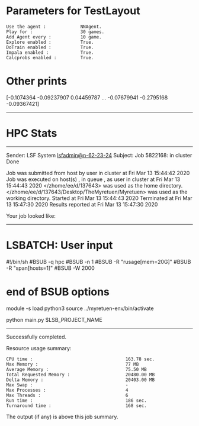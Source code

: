 # Parameters for TestLayout

    Use the agent :             NNAgent.
    Play for :                  30 games.
    Add Agent every :           10 game.
    Explore enabled :           True.
    DoTrain enabled :           True.
    Impala enabled :            True.
    Calcprobs enabled :         True.

# Other prints

[-0.1074364  -0.09237907  0.04459787 ... -0.07679941 -0.2795168
 -0.09367421]

---------------------------------------------------------------------------------------------------------------------

# HPC Stats


------------------------------------------------------------
Sender: LSF System <lsfadmin@n-62-23-24>
Subject: Job 5822168: <NNAgent0TestLayout> in cluster <dcc> Done

Job <NNAgent0TestLayout> was submitted from host <n-62-30-7> by user <s183905> in cluster <dcc> at Fri Mar 13 15:44:42 2020
Job was executed on host(s) <n-62-23-24>, in queue <hpc>, as user <s183905> in cluster <dcc> at Fri Mar 13 15:44:43 2020
</zhome/ee/d/137643> was used as the home directory.
</zhome/ee/d/137643/Desktop/TheMyretuen/Myretuen> was used as the working directory.
Started at Fri Mar 13 15:44:43 2020
Terminated at Fri Mar 13 15:47:30 2020
Results reported at Fri Mar 13 15:47:30 2020

Your job looked like:

------------------------------------------------------------
# LSBATCH: User input
#!/bin/sh
#BSUB -q hpc
#BSUB -n 1
#BSUB -R "rusage[mem=20G]"
#BSUB -R "span[hosts=1]"
#BSUB -W 2000
# end of BSUB options

module -s load python3
source ../myretuen-env/bin/activate

python main.py $LSB_PROJECT_NAME


------------------------------------------------------------

Successfully completed.

Resource usage summary:

    CPU time :                                   163.78 sec.
    Max Memory :                                 77 MB
    Average Memory :                             75.50 MB
    Total Requested Memory :                     20480.00 MB
    Delta Memory :                               20403.00 MB
    Max Swap :                                   -
    Max Processes :                              4
    Max Threads :                                6
    Run time :                                   186 sec.
    Turnaround time :                            168 sec.

The output (if any) is above this job summary.

